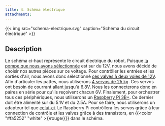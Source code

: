 ```yaml
---
title: 4. Schéma électrique
attachments:
---
```


{{< img src="schema-electrique.svg" caption="Schéma du circuit électrique" >}}

## Description

Le schéma ci-haut représente le circuit électrique du robot. Puisque [la pompe que nous avons sélectionnée](https://www.amazon.ca/DC12V-Vacuum-Small-Oilless-85KPa/dp/B07H4R7QNC/) est sur du 12V, nous avons décidé de choisir nos autres pièces sur ce voltage. Pour contrôller les entrées et les sorties d'air, nous avons donc sélectionné [ces valves à deux voies de 12V](https://www.aliexpress.com/item/1005001385832132.html). Afin d'articuler les pattes, nous utiliserons [4 servos de 25 kg](https://www.amazon.ca/Waterproof-Digital-Arduino-Crawler-Control/dp/B07DHP2922/). Ces servos ont besoin de courrant allant jusqu'à 6.8V. Nous les connecterons donc en paires en série pour qu'ils reçoivent chacun 6V. Finalement, pour orchestrer tous ces périphériques, nous utiliserons un [Raspberry Pi 3B+](https://www.raspberrypi.org/products/raspberry-pi-3-model-b-plus/). Ce dernier doit être alimenté sur du 5.1V et du 2.5A. Pour se faire, nous utiliserons un adapteur tel que [celui-ci](https://www.amazon.ca/Converter-Regulator-Waterproof-Converters-Smartahone/dp/B07H7X37T6). Le Raspberry Pi contrôllera les servos grâce à leur connection de contrôle et les valves grâce à des transistors, en {{<color "#fa5252" "white" >}}rouge{{</color>}} dans le schéma.
